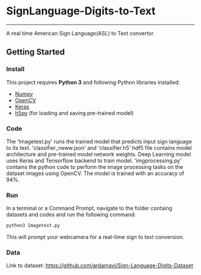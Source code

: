 # SignLanguage-Digits-to-Text
--------------------------------------------------------------------------------------------------------------

A real time American Sign Language(ASL) to Text convertor.

## Getting Started

### Install

This project requires **Python 3** and following Python libraries installed:
* [Numpy](http://www.numpy.org/)
* [OpenCV](https://opencv.org/)
* [Keras](https://keras.io/)
* [h5py](https://www.h5py.org/) (for loading and saving pre-trained model)

### Code

The 'Imagetest.py' runs the trained model that predicts input sign language to its text. 'classifier_neww.json' and 'classifier.h5' hdf5 file contains model architecture and pre-trained model network weights. Deep Learning model uses Keras and Tensorflow backend to train model. 'imgprocessing.py' contains the python code to perform the image processing tasks on the dataset images using OpenCV. The model is trained with an accuracy of 94%.

### Run

In a terminal or a Command Prompt, navigate to the folder containg datasets and codes and run the following command:
```bash
python3 Imagetest.py
``` 
This will prompt your webcamera for a real-time sign to text conversion.

### Data 
Link to dataset: https://github.com/ardamavi/Sign-Language-Digits-Dataset








